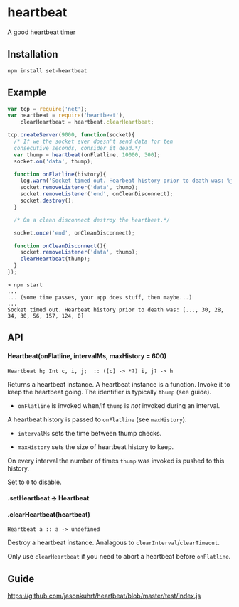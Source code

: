 # heartbeat

A good heartbeat timer


## Installation

    npm install set-heartbeat

## Example
```js
var tcp = require('net');
var heartbeat = require('heartbeat'),
    clearHeartbeat = heartbeat.clearHeartbeat;

tcp.createServer(9000, function(socket){
  /* If we the socket ever doesn't send data for ten
  consecutive seconds, consider it dead.*/
  var thump = heartbeat(onFlatline, 10000, 300);
  socket.on('data', thump);

  function onFlatline(history){
    log.warn('Socket timed out. Hearbeat history prior to death was: %j', history);
    socket.removeListener('data', thump);
    socket.removeListener('end', onCleanDisconnect);
    socket.destroy();
  }

  /* On a clean disconnect destroy the heartbeat.*/

  socket.once('end', onCleanDisconnect);

  function onCleanDisconnect(){
    socket.removeListener('data', thump);
    clearHeartbeat(thump);
  }
});
```
```
> npm start
...
... (some time passes, your app does stuff, then maybe...)
...
Socket timed out. Hearbeat history prior to death was: [..., 30, 28, 34, 30, 56, 157, 124, 0]
```

## API

#### Heartbeat(onFlatline, intervalMs, maxHistory = 600)

    Heartbeat h; Int c, i, j;  :: ([c] -> *?) i, j? -> h

  Returns a heartbeat instance. A heartbeat instance is a function. Invoke it to keep the heartbeat going. The identifier is typically `thump` (see guide).

  - `onFlatline` is invoked when/if `thump` is *not* invoked during an interval.

  A heartbeat history is passed to `onFlatline` (see `maxHistory`).

  - `intervalMs` sets the time between thump checks.

  - `maxHistory` sets the size of heartbeat history to keep.

  On every interval the number of times `thump` was invoked is pushed to this history.

  Set to `0` to disable.


#### .setHeartbeat → Heartbeat

#### .clearHeartbeat(heartbeat)

    Heartbeat a :: a -> undefined

  Destroy a heartbeat instance. Analagous to `clearInterval`/`clearTimeout`.

  Only use `clearHeartbeat` if you need to abort a heartbeat before `onFlatline`.


## Guide

https://github.com/jasonkuhrt/heartbeat/blob/master/test/index.js